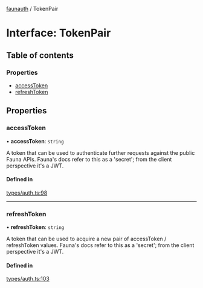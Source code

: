 [faunauth](../index.md) / TokenPair

# Interface: TokenPair

## Table of contents

### Properties

- [accessToken](TokenPair.md#accesstoken)
- [refreshToken](TokenPair.md#refreshtoken)

## Properties

### accessToken

• **accessToken**: `string`

A token that can be used to authenticate further requests against the public Fauna APIs.
Fauna's docs refer to this as a 'secret'; from the client perspective it's a JWT.

#### Defined in

[types/auth.ts:98](https://github.com/alexnitta/faunauth/blob/ac43d73/src/types/auth.ts#L98)

___

### refreshToken

• **refreshToken**: `string`

A token that can be used to acquire a new pair of accessToken / refreshToken values. Fauna's
docs refer to this as a 'secret'; from the client perspective it's a JWT.

#### Defined in

[types/auth.ts:103](https://github.com/alexnitta/faunauth/blob/ac43d73/src/types/auth.ts#L103)
